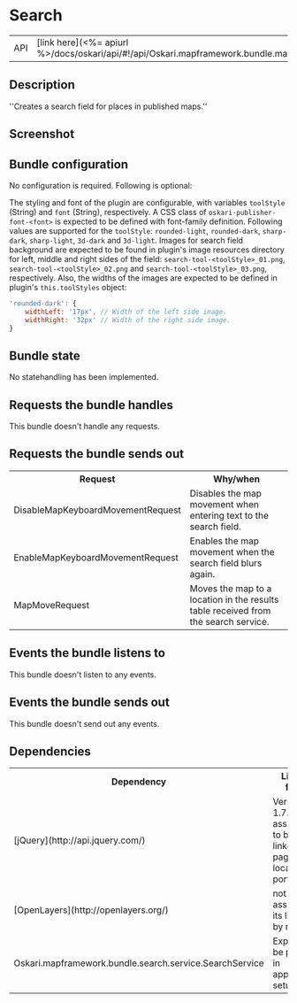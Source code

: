 # Search

<table>
  <tr>
    <td>API</td><td>[link here](<%= apiurl %>/docs/oskari/api/#!/api/Oskari.mapframework.bundle.mapmodule.plugin.SearchPlugin)</td>
  </tr>
</table>

## Description

''Creates a search field for places in published maps.''


## Screenshot

## Bundle configuration

No configuration is required. Following is optional:

The styling and font of the plugin are configurable, with variables `toolStyle` (String) and `font` (String), respectively. A CSS class of `oskari-publisher-font-<font>` is expected to be defined with font-family definition. Following values are supported for the `toolStyle`: `rounded-light`, `rounded-dark`, `sharp-dark`, `sharp-light`, `3d-dark` and `3d-light`. Images for search field background are expected to be found in plugin's image resources directory for left, middle and right sides of the field: `search-tool-<toolStyle>_01.png`, `search-tool-<toolStyle>_02.png` and `search-tool-<toolStyle>_03.png`, respectively. Also, the widths of the images are expected to be defined in plugin's `this.toolStyles` object:

```javascript
'rounded-dark': {
    widthLeft: '17px', // Width of the left side image.
    widthRight: '32px' // Width of the right side image.
}
```

## Bundle state

No statehandling has been implemented.

## Requests the bundle handles

This bundle doesn't handle any requests.

## Requests the bundle sends out

<table>
  <tr>
    <th>Request</th><th>Why/when</th>
  </tr>
  <tr>
    <td>DisableMapKeyboardMovementRequest</td>
    <td>Disables the map movement when entering text to the search field.</td>
  </tr>
  <tr>
    <td>EnableMapKeyboardMovementRequest</td>
    <td>Enables the map movement when the search field blurs again.</td>
  </tr>
  <tr>
    <td>MapMoveRequest</td>
    <td>Moves the map to a location in the results table received from the search service.</td>
  </tr>
</table>

## Events the bundle listens to

This bundle doesn't listen to any events.

## Events the bundle sends out

This bundle doesn't send out any events.

## Dependencies

<table>
  <tr>
    <th>Dependency</th><th>Linked from</th><th>Purpose</th>
  </tr>
  <tr>
    <td> [jQuery](http://api.jquery.com/) </td>
    <td> Version 1.7.1 assumed to be linked (on page locally in portal) </td>
    <td> Used to create the UI and to sort the layers</td>
  </tr>
  <tr>
    <td>[OpenLayers](http://openlayers.org/)</td>
    <td>not linked, assumes its linked by map</td>
    <td>Uses OpenLayers' popup</td>
  </tr>
  <tr>
    <td>Oskari.mapframework.bundle.search.service.SearchService</td>
    <td>Expects to be present in application setup</td>
    <td>Sends the search request trough the service</td>
  </tr>
</table>

